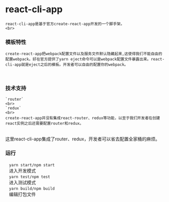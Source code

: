 # react-cli-app
    react-cli-app是基于官方create-react-app开发的一个脚手架。
    <br>
### 模板特性
    create-react-app把webpack配置文件以及服务文件默认隐藏起来,这使得我们不能自由的配置webpack。好在官方提供了yarn eject命令可以是webpack配置文件暴露出来。react-cli-app就是eject之后的模板。开发者可以自由的配置你的webpack。
    <br> 
### 技术支持
    `router`
    <br>
    `redux`
    <br>
    create-react-app并没有集成react-router、redux等功能，以至于我们开发者在创建react实例之后还需要配置router和redux。
    <br>
  这里react-cli-app集成了router、redux，开发者可以省去配置全家桶的麻烦。
### 运行
    `yarn start/npm start`
    <br>
    进入开发模式
    <br>
    `yarn test/npm test`
    <br>
    进入测试模式
    <br>
    `yarn build/npm build`
    <br>
    编辑打包文件
